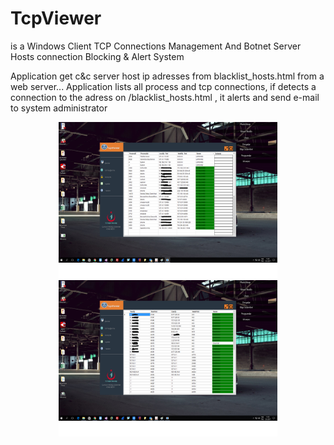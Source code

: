 # TcpViewer

is a Windows Client TCP Connections Management And Botnet Server Hosts connection Blocking & Alert System

Application get c&c server host ip adresses from blacklist_hosts.html from a web server... Application lists all process and tcp connections, if detects a connection to the adress on /blacklist_hosts.html , it alerts and send e-mail to system administrator

<p align="center">
  <img src="Adsız.png" width="350" height="250"/>
   <img src="Adsız2.png" width="350" height="250"/>
 
</p>
